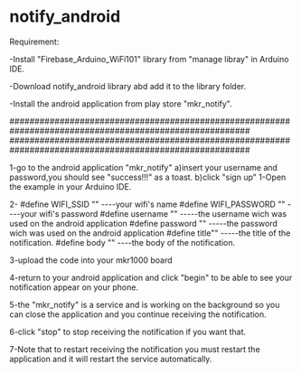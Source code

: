 # notify_android

Requirement:

-Install "Firebase_Arduino_WiFi101" library from "manage libray" in Arduino IDE.

-Download notify_android library abd add it to the library folder.

-Install the android application from play store "mkr_notify".

########################################################################################################
########################################################################################################

1-go to the android application "mkr_notify"
 a)insert your username and password,you should see "success!!!" as a toast.
 b)click "sign up" 
1-Open the example in your Arduino IDE.

2-
#define WIFI_SSID ""                         ----your wifi's name
#define WIFI_PASSWORD ""                     ----your wifi's password
#define username ""                          -----the username wich was used on the android application
#define password ""                          -----the password wich was used on the android application
#define title""                              -----the title of the notification.
#define body ""                              ----the body of the notification.

3-upload the code into your mkr1000 board

4-return to your android application and click "begin" to be able to see your notification appear on your phone.

5-the "mkr_notify" is a service and is working on the background so you can close the application and you continue receiving the notification.

6-click "stop" to stop receiving the notification if you want that.

7-Note that to restart receiving the notification you must restart the application and it will restart the service automatically.

